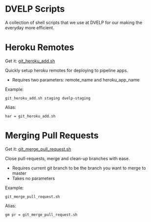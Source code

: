# DVELP Scripts

A collection of shell scripts that we use at DVELP for our making the everyday more efficient.

# Heroku Remotes

Get it: [git\_heroku\_add.sh](https://github.com/DVELP/cookbook/blob/master/scripts/git_heroku_add.sh)

Quickly setup heroku remotes for deploying to pipeline apps.

  * Requires two parameters: remote_name and heroku_app_name

Example:
```
git_heroku_add.sh staging dvelp-staging
```

Alias:
```
har = git_heroku_add.sh
```

# Merging Pull Requests

Get it: [git\_merge\_pull\_request.sh](https://github.com/DVELP/cookbook/blob/master/scripts/git_merge_pull_request.sh)

Close pull-requests, merge and clean-up branches with ease.

  * Requires current git branch to be the branch you want to merge to master
  * Takes no parameters

Example:
```
git_merge_pull_request.sh
```

Alias:
```
gm pr = git_merge_pull_request.sh
```
